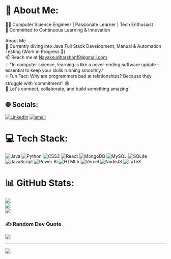 # 💫 About Me:
👨‍💻 Computer Science Engineer | Passionate Learner | Tech Enthusiast<br>🚀 Committed to Continuous Learning & Innovation<br><br>About Me<br>🌱 Currently diving into Java Full Stack Development, Manual & Automation Testing (Work in Progress 🚀)<br>📫 Reach me at Nayaksudharshan19@gmail.com<br>💡 "In computer science, learning is like a never-ending software update – essential to keep your skills running smoothly."<br>⚡ Fun Fact: Why are programmers bad at relationships? Because they struggle with ‘commitment’! 😆<br>📌 Let's connect, collaborate, and build something amazing!


## 🌐 Socials:
[![LinkedIn](https://img.shields.io/badge/LinkedIn-%230077B5.svg?logo=linkedin&logoColor=white)](https://linkedin.com/in/https://www.linkedin.com/in/sudharshan-nayak-530950258/) [![email](https://img.shields.io/badge/Email-D14836?logo=gmail&logoColor=white)](mailto:nayaksudharshan19@gmail.com) 

# 💻 Tech Stack:
![Java](https://img.shields.io/badge/java-%23ED8B00.svg?style=for-the-badge&logo=openjdk&logoColor=white) ![Python](https://img.shields.io/badge/python-3670A0?style=for-the-badge&logo=python&logoColor=ffdd54) ![CSS3](https://img.shields.io/badge/css3-%231572B6.svg?style=for-the-badge&logo=css3&logoColor=white) ![React](https://img.shields.io/badge/react-%2320232a.svg?style=for-the-badge&logo=react&logoColor=%2361DAFB) ![MongoDB](https://img.shields.io/badge/MongoDB-%234ea94b.svg?style=for-the-badge&logo=mongodb&logoColor=white) ![MySQL](https://img.shields.io/badge/mysql-4479A1.svg?style=for-the-badge&logo=mysql&logoColor=white) ![SQLite](https://img.shields.io/badge/sqlite-%2307405e.svg?style=for-the-badge&logo=sqlite&logoColor=white) ![JavaScript](https://img.shields.io/badge/javascript-%23323330.svg?style=for-the-badge&logo=javascript&logoColor=%23F7DF1E) ![Power Bi](https://img.shields.io/badge/power_bi-F2C811?style=for-the-badge&logo=powerbi&logoColor=black) ![HTML5](https://img.shields.io/badge/html5-%23E34F26.svg?style=for-the-badge&logo=html5&logoColor=white) ![Vercel](https://img.shields.io/badge/vercel-%23000000.svg?style=for-the-badge&logo=vercel&logoColor=white) ![NodeJS](https://img.shields.io/badge/node.js-6DA55F?style=for-the-badge&logo=node.js&logoColor=white) ![LaTeX](https://img.shields.io/badge/latex-%23008080.svg?style=for-the-badge&logo=latex&logoColor=white)
# 📊 GitHub Stats:
![](https://github-readme-stats.vercel.app/api?username=ItzSudharshan&theme=gotham&hide_border=false&include_all_commits=true&count_private=false)<br/>
![](https://github-readme-streak-stats.herokuapp.com/?user=ItzSudharshan&theme=gotham&hide_border=false)<br/>
![](https://github-readme-stats.vercel.app/api/top-langs/?username=ItzSudharshan&theme=gotham&hide_border=false&include_all_commits=true&count_private=false&layout=compact)

### ✍️ Random Dev Quote
![](https://quotes-github-readme.vercel.app/api?type=vetical&theme=gruvbox)

---
[![](https://visitcount.itsvg.in/api?id=ItzSudharshan&icon=0&color=0)](https://visitcount.itsvg.in)

<!-- Proudly created with GPRM ( https://gprm.itsvg.in ) -->
